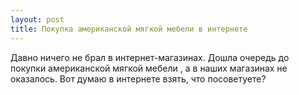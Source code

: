 ```yaml
---
layout: post 
title: Покупка американской мягкой мебели в интернете 
--- 
```

Давно ничего не брал в интернет-магазинах. Дошла очередь до покупки американской мягкой мебели , а в наших магазинах не оказалось. Вот думаю в интернете взять, что посоветуете?
